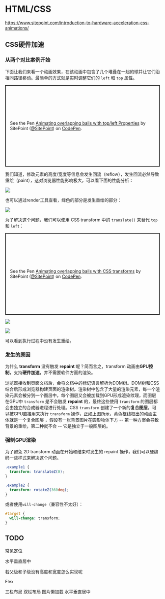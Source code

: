 # HTML/CSS

https://www.sitepoint.com/introduction-to-hardware-acceleration-css-animations/

## CSS硬件加速

### 从两个对比案例开始

下面让我们来看一个动画效果，在该动画中包含了几个堆叠在一起的球并让它们沿相同路径移动。最简单的方式就是实时调整它们的 `left` 和 `top` 属性。

<p class="codepen" data-height="265" data-theme-id="light" data-default-tab="html,result" data-user="SitePoint" data-slug-hash="WQVxQQ" style="height: 265px; box-sizing: border-box; display: flex; align-items: center; justify-content: center; border: 2px solid; margin: 1em 0; padding: 1em;" data-pen-title="Animating overlapping balls with top/left Properties">
  <span>See the Pen <a href="https://codepen.io/SitePoint/pen/WQVxQQ">
  Animating overlapping balls with top/left Properties</a> by SitePoint (<a href="https://codepen.io/SitePoint">@SitePoint</a>)
  on <a href="https://codepen.io">CodePen</a>.</span>
</p>
<script async src="https://static.codepen.io/assets/embed/ei.js"></script>



我们知道，修改元素的高度/宽度等信息会发生回流（reflow），发生回流必然导致重绘（paint），这对浏览器性能影响极大，可以看下面的性能分析：

![](http://cdn.yuzzl.top/blog/20201121233547.png)

也可以通过render工具查看，绿色的部分是发生重绘的部分：

![](http://cdn.yuzzl.top/blog/20201121234508.png)

为了解决这个问题，我们可以使用 CSS transform 中的 `translate()` 来替代 `top` 和 `left`：

<p class="codepen" data-height="265" data-theme-id="light" data-default-tab="html,result" data-user="SitePoint" data-slug-hash="OyKXyK" style="height: 265px; box-sizing: border-box; display: flex; align-items: center; justify-content: center; border: 2px solid; margin: 1em 0; padding: 1em;" data-pen-title="Animating overlapping balls with CSS transforms">
  <span>See the Pen <a href="https://codepen.io/SitePoint/pen/OyKXyK">
  Animating overlapping balls with CSS transforms</a> by SitePoint (<a href="https://codepen.io/SitePoint">@SitePoint</a>)
  on <a href="https://codepen.io">CodePen</a>.</span>
</p>
<script async src="https://static.codepen.io/assets/embed/ei.js"></script>

![](http://cdn.yuzzl.top/blog/20201121234033.png)

![](http://cdn.yuzzl.top/blog/20201121234616.png)

可以看到执行过程中没有发生重绘。

### 发生的原因

为什么 **transform** 没有触发 **repaint** 呢？简而言之，transform 动画由**GPU控制**，支持**硬件加速**，并不需要软件方面的渲染。

浏览器接收到页面文档后，会将文档中的标记语言解析为DOM树。DOM树和CSS结合后形成浏览器构建页面的渲染树。渲染树中包含了大量的渲染元素，每一个渲染元素会被分到一个图层中，每个图层又会被加载到GPU形成渲染纹理，而图层在GPU中 `transform`
是不会触发 **repaint** 的，最终这些使用 `transform` 的图层都会由独立的合成器进程进行处理。CSS `transform` 创建了一个新的**复合图层**，可以被GPU直接用来执行 `transform`
操作，正如上图所示，黄色框线框出的动画主体就是一个复合图层 ，假设有一张背景图片在圆形物体下方 -- 第一种方案会导致背景的重绘，第二种就不会 -- 它是独立于一般图层的。

### 强制GPU渲染

为了避免 2D transform 动画在开始和结束时发生的 repaint 操作，我们可以硬编码一些样式来解决这个问题。

```css
.example1 {
  transform: translateZ(0);
}

.example2 {
  transform: rotateZ(360deg);
}
```

或者使用`will-change`（兼容性不太好）：

```scss
#target {
  will-change: transform;
}
```

## TODO

常见定位

水平垂直居中

若父级和子级没有高度和宽度怎么实现呢

Flex

三栏布局 双栏布局 图片懒加载 水平垂直居中
